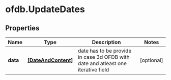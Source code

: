 # ofdb.UpdateDates

## Properties

Name | Type | Description | Notes
------------ | ------------- | ------------- | -------------
**data** | [**[DateAndContent]**](DateAndContent.md) | date has to be provide in case 3d OFDB with date and atleast one iterative field | [optional] 


